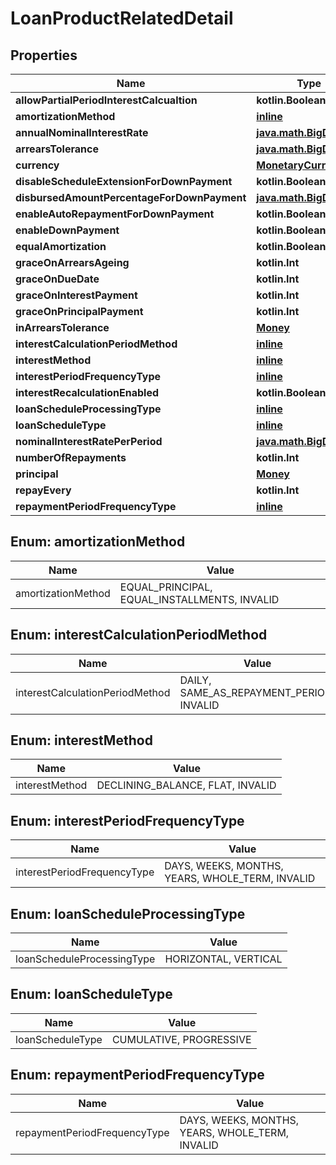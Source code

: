 
# LoanProductRelatedDetail

## Properties
| Name | Type | Description | Notes |
| ------------ | ------------- | ------------- | ------------- |
| **allowPartialPeriodInterestCalcualtion** | **kotlin.Boolean** |  |  [optional] |
| **amortizationMethod** | [**inline**](#AmortizationMethod) |  |  [optional] |
| **annualNominalInterestRate** | [**java.math.BigDecimal**](java.math.BigDecimal.md) |  |  [optional] |
| **arrearsTolerance** | [**java.math.BigDecimal**](java.math.BigDecimal.md) |  |  [optional] |
| **currency** | [**MonetaryCurrency**](MonetaryCurrency.md) |  |  [optional] |
| **disableScheduleExtensionForDownPayment** | **kotlin.Boolean** |  |  [optional] |
| **disbursedAmountPercentageForDownPayment** | [**java.math.BigDecimal**](java.math.BigDecimal.md) |  |  [optional] |
| **enableAutoRepaymentForDownPayment** | **kotlin.Boolean** |  |  [optional] |
| **enableDownPayment** | **kotlin.Boolean** |  |  [optional] |
| **equalAmortization** | **kotlin.Boolean** |  |  [optional] |
| **graceOnArrearsAgeing** | **kotlin.Int** |  |  [optional] |
| **graceOnDueDate** | **kotlin.Int** |  |  [optional] |
| **graceOnInterestPayment** | **kotlin.Int** |  |  [optional] |
| **graceOnPrincipalPayment** | **kotlin.Int** |  |  [optional] |
| **inArrearsTolerance** | [**Money**](Money.md) |  |  [optional] |
| **interestCalculationPeriodMethod** | [**inline**](#InterestCalculationPeriodMethod) |  |  [optional] |
| **interestMethod** | [**inline**](#InterestMethod) |  |  [optional] |
| **interestPeriodFrequencyType** | [**inline**](#InterestPeriodFrequencyType) |  |  [optional] |
| **interestRecalculationEnabled** | **kotlin.Boolean** |  |  [optional] |
| **loanScheduleProcessingType** | [**inline**](#LoanScheduleProcessingType) |  |  [optional] |
| **loanScheduleType** | [**inline**](#LoanScheduleType) |  |  [optional] |
| **nominalInterestRatePerPeriod** | [**java.math.BigDecimal**](java.math.BigDecimal.md) |  |  [optional] |
| **numberOfRepayments** | **kotlin.Int** |  |  [optional] |
| **principal** | [**Money**](Money.md) |  |  [optional] |
| **repayEvery** | **kotlin.Int** |  |  [optional] |
| **repaymentPeriodFrequencyType** | [**inline**](#RepaymentPeriodFrequencyType) |  |  [optional] |


<a id="AmortizationMethod"></a>
## Enum: amortizationMethod
| Name | Value |
| ---- | ----- |
| amortizationMethod | EQUAL_PRINCIPAL, EQUAL_INSTALLMENTS, INVALID |


<a id="InterestCalculationPeriodMethod"></a>
## Enum: interestCalculationPeriodMethod
| Name | Value |
| ---- | ----- |
| interestCalculationPeriodMethod | DAILY, SAME_AS_REPAYMENT_PERIOD, INVALID |


<a id="InterestMethod"></a>
## Enum: interestMethod
| Name | Value |
| ---- | ----- |
| interestMethod | DECLINING_BALANCE, FLAT, INVALID |


<a id="InterestPeriodFrequencyType"></a>
## Enum: interestPeriodFrequencyType
| Name | Value |
| ---- | ----- |
| interestPeriodFrequencyType | DAYS, WEEKS, MONTHS, YEARS, WHOLE_TERM, INVALID |


<a id="LoanScheduleProcessingType"></a>
## Enum: loanScheduleProcessingType
| Name | Value |
| ---- | ----- |
| loanScheduleProcessingType | HORIZONTAL, VERTICAL |


<a id="LoanScheduleType"></a>
## Enum: loanScheduleType
| Name | Value |
| ---- | ----- |
| loanScheduleType | CUMULATIVE, PROGRESSIVE |


<a id="RepaymentPeriodFrequencyType"></a>
## Enum: repaymentPeriodFrequencyType
| Name | Value |
| ---- | ----- |
| repaymentPeriodFrequencyType | DAYS, WEEKS, MONTHS, YEARS, WHOLE_TERM, INVALID |



